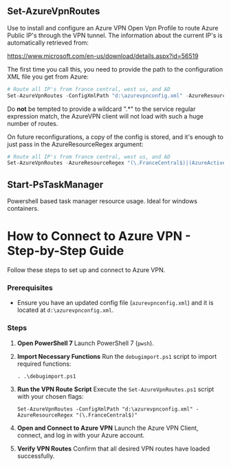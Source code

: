 ## Set-AzureVpnRoutes

Use to install and configure an Azure VPN Open Vpn Profile to route Azure Public IP's through the VPN tunnel. The information about the current IP's is automatically retrieved from:

https://www.microsoft.com/en-us/download/details.aspx?id=56519

The first time you call this, you need to provide the path to the configuration XML file you get from Azure:

```powershell
# Route all IP's from france central, west us, and AD
Set-AzureVpnRoutes -ConfigXmlPath "d:\azurevpnconfig.xml" -AzureResourceRegex "(\.FranceCentral$)|(.\.WestUS$)|(AzureActiveDirectory)"
```

Do **not** be tempted to provide a wildcard ".*" to the service regular expression match, the AzureVPN client will not load with such a huge number of routes.

On future reconfigurations, a copy of the config is stored, and it's enough to just pass in the AzureResourceRegex argument:

```powershell
# Route all IP's from france central, west us, and AD
Set-AzureVpnRoutes -AzureResourceRegex "(\.FranceCentral$)|(AzureActiveDirectory)"
```

## Start-PsTaskManager 

Powershell based task manager resource usage. Ideal for windows containers.



# How to Connect to Azure VPN - Step-by-Step Guide

Follow these steps to set up and connect to Azure VPN.

### Prerequisites

- Ensure you have an updated config file (`azurevpnconfig.xml`) and it is located at `d:\azurevpnconfig.xml`.

### Steps

1. **Open PowerShell 7**
   Launch PowerShell 7 (`pwsh`).

2. **Import Necessary Functions**
   Run the `debugimport.ps1` script to import required functions:

   `. .\debugimport.ps1`

3. **Run the VPN Route Script**
   Execute the `Set-AzureVpnRoutes.ps1` script with your chosen flags:

   `Set-AzureVpnRoutes -ConfigXmlPath "d:\azurevpnconfig.xml" -AzureResourceRegex "(\.FranceCentral$)"`

4. **Open and Connect to Azure VPN**
   Launch the Azure VPN Client, connect, and log in with your Azure account.

5. **Verify VPN Routes**
   Confirm that all desired VPN routes have loaded successfully.